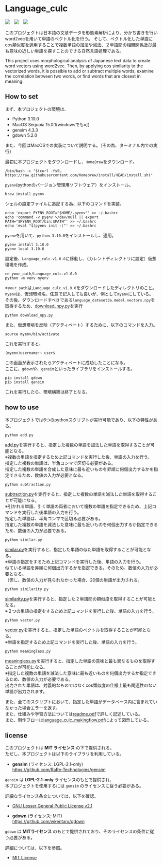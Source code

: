 # Language_culc
<img src="https://img.shields.io/badge/python-3.10.0-3776AB.svg?logo=python&style=plastic">&emsp;<img src="https://img.shields.io/badge/gensim-v4.3.3-99999.svg?logo=&style=plastic">&emsp;<img src="https://img.shields.io/badge/gdown-v5.2.0-ca97fc.svg?logo=&style=plastic">

このプロジェクトは日本語の文章データを形態素解析により、分かち書きを行いword2vecを用いて単語のベクトル化を行う。
そして、ベクトル化した単語にcos類似度を適用することで複数単語の加法や減法、２単語間の相関関係及び最も意味の近しい単語を探すことのできる自然言語処理である。

This project uses morphological analysis of Japanese text data to create word vectors using word2vec.
Then, by applying cos similarity to the vectorized words, it is possible to add or subtract multiple words, examine the correlation between two words, or find words that are closest in meaning.

## How to set
まず、本プロジェクトの環境は、
- Python 3.10.0
- MacOS Sequoia 15.0.1(windowsでも可)
- gensim 4.3.3
- gdown 5.2.0

また、今回はMacOSでの実装について説明する。（その為、ターミナル内での実行）

最初に本プロジェクトをダウンロードし、`HomeBrew`をダウンロード。
```
/bin/bash -c "$(curl -fsSL https://raw.githubusercontent.com/Homebrew/install/HEAD/install.sh)"
```
`pyenv`(pythonのバージョン管理用ソフトウェア）をインストール。
```
brew install pyenv
```
シェルの設定ファイルに追記する為、以下のコマンドを実装。
```
echo 'export PYENV_ROOT="$HOME/.pyenv"' >> ~/.bashrc
echo 'command -v pyenv >/dev/null || export PATH="$PYENV_ROOT/bin:$PATH"' >> ~/.bashrc
echo 'eval "$(pyenv init -)"' >> ~/.bashrc
```
`pyenv`を用いて、`python 3.10.0`をインストールし、適用。
```
pyenv install 3.10.0
pyenv local 3.10.0
```
設定後、`Language_culc.v1.0.0`に移動し、（カレントディレクトリに設定）仮想環境を作成。
```
cd your_path/Language_culc.v1.0.0
python -m venv myenv
```
※`your_path`は,`Language_culc.v1.0.0`をダウンロードしたディレクトリのこと。<br/>
`myenv`は、仮想環境名。任意で記入しても良いが、例として`myenv`にしている。<br/>
その後、ダウンロードすべきである`language_dateset3a.model.vectors.npy`を取得するため、[download_npy.py](Language_culc.v1.0.0/download_npy.py)を実行
```
python download_npy.py
```
また、仮想環境を反映（アクティベート）するために、以下のコマンドを入力。
```
source myenv/bin/activate
```
これを実行すると、
```
(myenv)username:~ user$
```
この画面が表示されたらアクティベートに成功したことになる。<br/>
ここに、`gdown`や、`gensim`といったライブラリをインストールする。
```
pip install gdown
pip install gensim
```
これを実行したら、環境構築は終了となる。
## how to use
本プロジェクトでは6つのpythonスクリプトが実行可能であり、以下の特性がある。
```
python add.py
```
[add.py](Language_culc.v1.0.0/add.py)を実行すると、指定した複数の単語を加法した単語を取得することが可能となる。<br/>
※複数の単語を指定するため上記コマンドを実行した後、単語の入力を行う。<br/>
指定した複数の単語は、半角コンマで区切る必要がある。<br/>
指定した複数の単語を合成した意味に最も近いものを昇順に何個出力するかを指定できるため、数値の入力が必要となる。<br/>
```
python subtraction.py
```
[subtraction.py](Language_culc.v1.0.0/subtraction.py)を実行すると、指定した複数の単語を減法した単語を取得することが可能になる。<br/>
※引かれる単語、引く単語の両者において複数の単語を指定できるため、上記コマンドを実行した後単語の入力を行う。<br/>
指定した単語は、半角コンマで区切る必要がある。<br/>
指定した複数の単語を減法した意味に最も近いものを何個出力するか指定できるため、数値の入力が必要である。
```
python similar.py
```
[similar.py](Language_culc.v1.0.0/similar.py)を実行すると、指定した単語の似た単語を取得することが可能となる。
<br/>
※単語の指定をするため上記コマンドを実行した後、単語の入力を行う。<br/>
似ている単語を昇順に何個出力するかを指定できる。そのため、数値の入力が必要となる。<br/>
（但し、数値の入力が見られなかった場合、20個の単語が出力される。
```
python similarity.py
```
[similarity.py](Language_culc.v1.0.0/similarity.py)を実行すると、指定した２単語間の類似度を取得することが可能となる。<br/>
※２つの単語の指定をするため上記コマンドを実行した後、単語の入力を行う。<br/>
```
python vector.py
```
[vector.py](Language_culc.v1.0.0/vector.py)を実行すると、指定した単語のベクトルを取得することが可能となる。<br/>
※単語を指定するため上記コマンドを実行した後、単語の入力を行う。
```
python meaningless.py
```
[meaningless.py](Language_culc.v1.0.0/meaninless.py)を実行すると、指定した単語の意味と最も異なるものを取得することが可能になる。<br/>
※指定した複数の単語を減法した意味に最も近いものを何個出力するか指定できるため、数値の入力が必要である。<br/>
出力された単語は、対義的なものではなくcos類似度の仕様上最も関連性のない単語が出力されます。

また、全てのスクリプトにおいて、指定した単語がデータベース内に含まれていなかった場合エラーを返す。<br/>
また、仕組みや学習方法については[readme.pdf](description/readme.pdf)で詳しく記述している。<br/>
また、制作フローは[language_culc_makingflow.pdf](description/language_culc_makingflow.pdf)によって図示している。
## license
このプロジェクトは **MIT ライセンス** の下で提供される。  
ただし、本プロジェクトは以下のライブラリを利用している。

- **gensim** (ライセンス: LGPL-2.1-only)  
  https://github.com/RaRe-Technologies/gensim  

`gensim` は **LGPL-2.1-only** ライセンスのもとで提供され、  
本プロジェクトを使用するには `gensim` のライセンスに従う必要がある。

詳細なライセンス条文については、以下を確認。  
- [GNU Lesser General Public License v2.1](https://www.gnu.org/licenses/old-licenses/lgpl-2.1.html)

- **gdown** (ライセンス: MIT)  
  https://github.com/wkentaro/gdown  

`gdown` は **MITライセンス** のもとで提供されており、そのライセンスの条件に従う必要がある。  

詳細については、以下を参照。  
- [MIT License](https://opensource.org/licenses/MIT)


　












